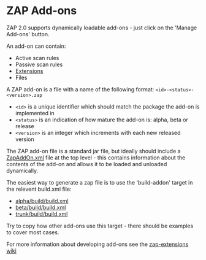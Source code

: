 # ZAP Add-ons

ZAP 2.0 supports dynamically loadable add-ons - just click on the 'Manage Add-ons' button.

An add-on can contain:
  * Active scan rules
  * Passive scan rules
  * [Extensions](ZapExtensions)
  * Files

A ZAP add-on is a file with a name of the following format: `<id>-<status>-<version>.zap`
  * `<id>` is a unique identifier which should match the package the add-on is implemented in
  * `<status>` is an indication of how mature the add-on is: alpha, beta or release
  * `<version>` is an integer which increments with each new released version

The ZAP add-on file is a standard jar file, but ideally should include a [ZapAddOn.xml](https://github.com/zaproxy/zap-extensions/tree/master/src/org/zaproxy/zap/extension/ZapAddOn.xml) file at the top level - this contains information about the contents of the add-on and allows it to be loaded and unloaded dynamically.

The easiest way to generate a zap file is to use the 'build-addon' target in the relevent build.xml file:
  * [alpha/build/build.xml](https://github.com/zaproxy/zap-extensions/tree/alpha/build/build.xml)
  * [beta/build/build.xml](https://github.com/zaproxy/zap-extensions/tree/beta/build/build.xml)
  * [trunk/build/build.xml](https://github.com/zaproxy/zap-extensions/tree/master/build/build.xml)

Try to copy how other add-ons use this target - there should be examples to cover most cases.

For more information about developing add-ons see the [zap-extensions wiki](https://github.com/zaproxy/zap-extensions/wiki/AddOnDevelopment)
